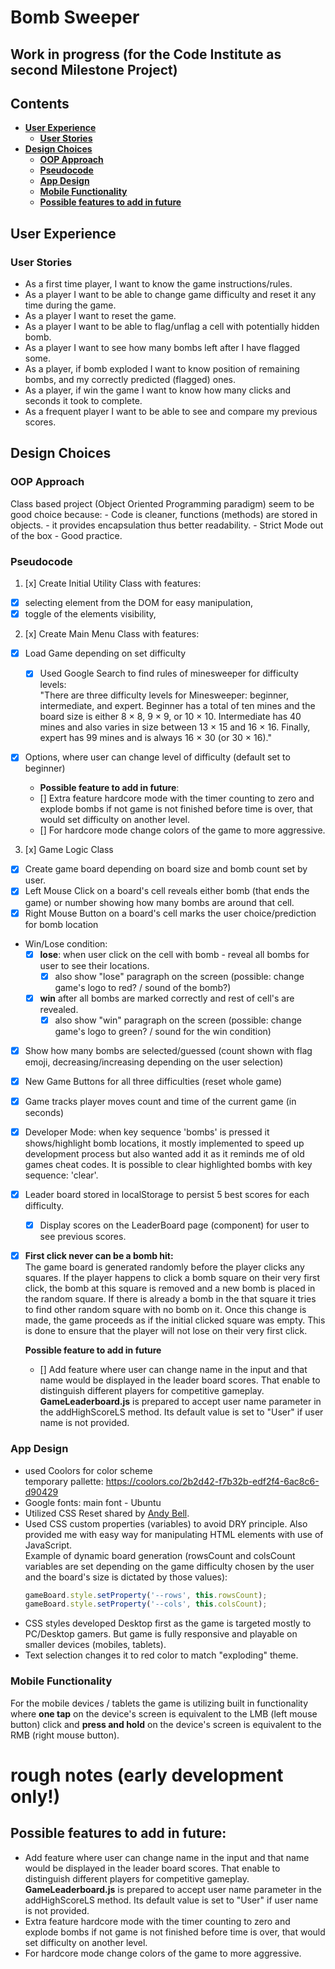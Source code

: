 # Bomb Sweeper

## Work in progress (for the Code Institute as second Milestone Project)

## Contents

- [**User Experience**](#user-experience)
  - [**User Stories**](#user-stories)
- [**Design Choices**](#design-choices)
  - [**OOP Approach**](#oop-approach)
  - [**Pseudocode**](#pseudocode)
  - [**App Design**](#app-design)
  - [**Mobile Functionality**](#mobile-functionality)
  - [**Possible features to add in future**](#possible-features-to-add-in-future)

## User Experience

### User Stories

- As a first time player, I want to know the game instructions/rules.
- As a player I want to be able to change game difficulty and reset it any time during the game.
- As a player I want to reset the game.
- As a player I want to be able to flag/unflag a cell with potentially hidden bomb.
- As a player I want to see how many bombs left after I have flagged some.
- As a player, if bomb exploded I want to know position of remaining bombs, and my correctly predicted (flagged) ones.
- As a player, if win the game I want to know how many clicks and seconds it took to complete.
- As a frequent player I want to be able to see and compare my previous scores.

## Design Choices

### OOP Approach

Class based project (Object Oriented Programming paradigm) seem to be good choice because: - Code is cleaner, functions (methods) are stored in objects. - it provides encapsulation thus better readability. - Strict Mode out of the box - Good practice.

### Pseudocode

1. [x] Create Initial Utility Class with features:

- [x] selecting element from the DOM for easy manipulation,
- [x] toggle of the elements visibility,

2. [x] Create Main Menu Class with features:

- [x] Load Game depending on set difficulty
  - [x] Used Google Search to find rules of minesweeper for difficulty levels: <br>
        "There are three difficulty levels for Minesweeper: beginner, intermediate, and expert. Beginner has a total of ten mines and the board size is either 8 × 8, 9 × 9, or 10 × 10. Intermediate has 40 mines and also varies in size between 13 × 15 and 16 × 16. Finally, expert has 99 mines and is always 16 × 30 (or 30 × 16)."
- [x] Options, where user can change level of difficulty (default set to beginner)

  - **Possible feature to add in future**:
  - [] Extra feature hardcore mode with the timer counting to zero and explode bombs if not game is not finished before time is over, that would set difficulty on another level.
  - [] For hardcore mode change colors of the game to more aggressive.

3. [x] Game Logic Class

- [x] Create game board depending on board size and bomb count set by user.
- [x] Left Mouse Click on a board's cell reveals either bomb (that ends the game) or number showing how many bombs are around that cell.
- [x] Right Mouse Button on a board's cell marks the user choice/prediction for bomb location
- Win/Lose condition:
  - [x] **lose**: when user click on the cell with bomb - reveal all bombs for user to see their locations.
    - [x] also show "lose" paragraph on the screen (possible: change game's logo to red? / sound of the bomb?)
  - [x] **win** after all bombs are marked correctly and rest of cell's are revealed.
    - [x] also show "win" paragraph on the screen (possible: change game's logo to green? / sound for the win condition)
- [x] Show how many bombs are selected/guessed (count shown with flag emoji, decreasing/increasing depending on the user selection)
- [x] New Game Buttons for all three difficulties (reset whole game)
- [x] Game tracks player moves count and time of the current game (in seconds)
- [x] Developer Mode: when key sequence 'bombs' is pressed it shows/highlight bomb locations, it mostly implemented to speed up development process but also wanted add it as it reminds me of old games cheat codes.
      It is possible to clear highlighted bombs with key sequence: 'clear'.
- [x] Leader board stored in localStorage to persist 5 best scores for each difficulty.
  - [x] Display scores on the LeaderBoard page (component) for user to see previous scores.
- [x] **First click never can be a bomb hit:** <br>
      The game board is generated randomly before the player clicks any squares. If the player happens to click a bomb square on their very first click, the bomb at this square is removed and a new bomb is placed in the random square. If there is already a bomb in the that square it tries to find other random square with no bomb on it. Once this change is made, the game proceeds as if the initial clicked square was empty. This is done to ensure that the player will not lose on their very first click.

  **Possible feature to add in future**

  - [] Add feature where user can change name in the input and that name would be displayed in the leader board scores. That enable to distinguish different players for competitive gameplay. **GameLeaderboard.js** is prepared to accept user name parameter in the addHighScoreLS method. Its default value is set to "User" if user name is not provided.

### App Design

- used Coolors for color scheme <br>
  temporary pallette: https://coolors.co/2b2d42-f7b32b-edf2f4-6ac8c6-d90429
- Google fonts: main font - Ubuntu
- Utilized CSS Reset shared by [Andy Bell](https://piccalil.li/blog/a-modern-css-reset/).
- Used CSS custom properties (variables) to avoid DRY principle. Also provided me with easy way for manipulating HTML elements with use of JavaScript. </br>
  Example of dynamic board generation (rowsCount and colsCount variables are set depending on the game difficulty chosen by the user and the board's size is dictated by those values):
  ```javascript
  gameBoard.style.setProperty('--rows', this.rowsCount);
  gameBoard.style.setProperty('--cols', this.colsCount);
  ```
- CSS styles developed Desktop first as the game is targeted mostly to PC/Desktop gamers. But game is fully responsive and playable on smaller devices (mobiles, tablets).
- Text selection changes it to red color to match "exploding" theme.

### **Mobile Functionality**

For the mobile devices / tablets the game is utilizing built in functionality where **one tap** on the device's screen is equivalent to the LMB (left mouse button) click and **press and hold** on the device's screen is equivalent to the RMB (right mouse button).

# **rough notes** (early development only!)

## **Possible features to add in future:**

- Add feature where user can change name in the input and that name would be displayed in the leader board scores. That enable to distinguish different players for competitive gameplay. **GameLeaderboard.js** is prepared to accept user name parameter in the addHighScoreLS method. Its default value is set to "User" if user name is not provided.
- Extra feature hardcore mode with the timer counting to zero and explode bombs if not game is not finished before time is over, that would set difficulty on another level.
- For hardcore mode change colors of the game to more aggressive.
